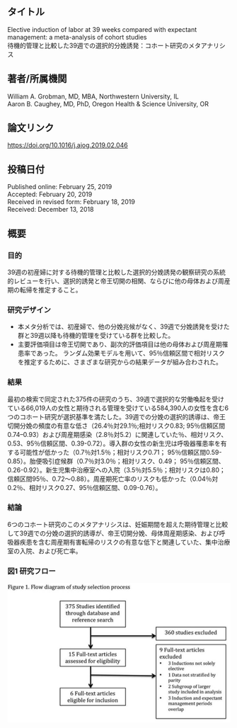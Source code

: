 ## タイトル
Elective induction of labor at 39 weeks compared with expectant management: a meta-analysis of cohort studies  
待機的管理と比較した39週での選択的分娩誘発：コホート研究のメタアナリシス

## 著者/所属機関
William A. Grobman, MD, MBA, Northwestern University, IL  
Aaron B. Caughey, MD, PhD, Oregon Health & Science University, OR

## 論文リンク
https://doi.org/10.1016/j.ajog.2019.02.046

## 投稿日付
Published online: February 25, 2019  
Accepted: February 20, 2019  
Received in revised form: February 18, 2019  
Received: December 13, 2018

## 概要
### 目的
39週の初産婦に対する待機的管理と比較した選択的分娩誘発の観察研究の系統的レビューを行い、選択的誘発と帝王切開の相関、ならびに他の母体および周産期の転帰を推定すること。

### 研究デザイン
* 本メタ分析では、初産婦で、他の分娩兆候がなく、39週で分娩誘発を受けた群と39週以降も待機的管理を受けている群を比較した。
* 主要評価項目は帝王切開であり、副次的評価項目は他の母体および周産期罹患率であった。
ランダム効果モデルを用いて、95％信頼区間で相対リスクを推定するために、さまざまな研究からの結果データが組み合わされた。

### 結果
最初の検索で同定された375件の研究のうち、39週で選択的な労働喚起を受けている66,019人の女性と期待される管理を受けている584,390人の女性を含む6つのコホート研究が選択基準を満たした。39週での分娩の選択的誘導は、帝王切開分娩の頻度の有意な低さ（26.4％対29.1％;相対リスク0.83; 95％信頼区間0.74–0.93）および周産期感染（2.8％対5.2）に関連していた％、相対リスク、0.53、95％信頼区間、0.39-0.72）。導入群の女性の新生児は呼吸器罹患率を有する可能性が低かった（0.7％対1.5％；相対リスク0.71； 95％信頼区間0.59-0.85）。胎便吸引症候群（0.7％対3.0％；相対リスク、0.49； 95％信頼区間、0.26-0.92）。新生児集中治療室への入院（3.5％対5.5％；相対リスクは0.80；信頼区間95％、0.72〜0.88）。周産期死亡率のリスクも低かった（0.04％対0.2％、相対リスク0.27、95％信頼区間、0.09-0.76）。

### 結論
6つのコホート研究のこのメタアナリシスは、妊娠期間を超えた期待管理と比較して39週での分娩の選択的誘導が、帝王切開分娩、母体周産期感染、および呼吸器疾患を含む周産期有害転帰のリスクの有意な低下と関連していた、集中治療室の入院、および死亡率。

### 図1 研究フロー
![Figure.1](Elective_fig1.jpg)
